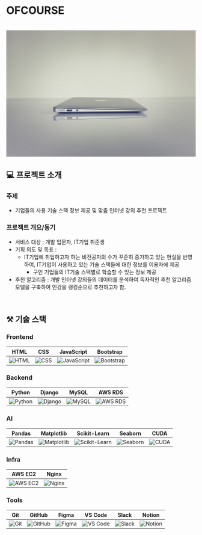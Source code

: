 # OFCOURSE

<p align="center">
  <br>
  <img src="./ofcourse/static/img/sub.jpg">
  <br>
</p>

## 💻 프로젝트 소개

<p align="justify">
  
### 주제
  - 기업들의 사용 기술 스택 정보 제공 및 맞춤 인터넷 강의 추천 프로젝트
  
### 프로젝트 개요/동기
  - 서비스 대상 : 개발 입문자, IT기업 취준생
  - 기획 의도 및 목표 : 
     - IT기업에 취업하고자 하는 비전공자의 수가 꾸준히 증가하고 있는 현실을 반영하여, IT기업이 사용하고 있는 기술 스택들에 대한 정보를 이용자에 제공
         -  구인 기업들의 IT기술 스택별로 학습할 수 있는 정보 제공
  - 추천 알고리즘 : 개발 인터넷 강의들의 데이터를 분석하여 독자적인 추천 알고리즘 모델을 구축하여 인강을 랭킹순으로 추천하고자 함.
</p>
<br>

## ⚒️ 기술 스택
### Frontend

| HTML | CSS | JavaScript | Bootstrap |
|------|-----|------------|-----------|
| <img src="https://skillicons.dev/icons?i=html" width="50" height="50" alt="HTML"> | <img src="https://skillicons.dev/icons?i=css" width="50" height="50" alt="CSS"> | <img src="https://skillicons.dev/icons?i=javascript" width="50" height="50" alt="JavaScript"> | <img src="https://skillicons.dev/icons?i=bootstrap" width="50" height="50" alt="Bootstrap"> |

### Backend

| Python | Django | MySQL | AWS RDS |
|--------|--------|-------|---------|
| <img src="https://skillicons.dev/icons?i=python" width="50" height="50" alt="Python"> | <img src="https://skillicons.dev/icons?i=django" width="50" height="50" alt="Django"> | <img src="https://skillicons.dev/icons?i=mysql" width="50" height="50" alt="MySQL"> | <img src="https://skillicons.dev/icons?i=aws" width="50" height="50" alt="AWS RDS"> |

### AI

| Pandas | Matplotlib | Scikit-Learn | Seaborn | CUDA |
|--------|------------|--------------|---------|------|
| <img src="https://go-skill-icons.vercel.app/api/icons?i=pandas" width="50" height="50" alt="Pandas"> | <img src="https://go-skill-icons.vercel.app/api/icons?i=matplotlib" width="50" height="50" alt="Matplotlib"> | <img src="https://go-skill-icons.vercel.app/api/icons?i=sklearn" width="50" height="50" alt="Scikit-Learn"> | <img src="https://go-skill-icons.vercel.app/api/icons?i=seaborn" width="50" height="50" alt="Seaborn"> | <img src="https://go-skill-icons.vercel.app/api/icons?i=cuda" width="50" height="50" alt="CUDA"> |

### Infra

| AWS EC2 | Nginx |
|---------|-------|
| <img src="https://go-skill-icons.vercel.app/api/icons?i=aws" width="50" height="50" alt="AWS EC2"> | <img src="https://go-skill-icons.vercel.app/api/icons?i=nginx" width="50" height="50" alt="Nginx"> |

### Tools

| Git | GitHub | Figma | VS Code | Slack | Notion |
|-----|--------|-------|---------|-------|--------|
| <img src="https://go-skill-icons.vercel.app/api/icons?i=git" width="50" height="50" alt="Git"> | <img src="https://go-skill-icons.vercel.app/api/icons?i=github" width="50" height="50" alt="GitHub"> | <img src="https://go-skill-icons.vercel.app/api/icons?i=figma" width="50" height="50" alt="Figma"> | <img src="https://go-skill-icons.vercel.app/api/icons?i=vscode" width="50" height="50" alt="VS Code"> | <img src="https://go-skill-icons.vercel.app/api/icons?i=slack" width="50" height="50" alt="Slack"> | <img src="https://go-skill-icons.vercel.app/api/icons?i=notion" width="50" height="50" alt="Notion"> |


<br>
